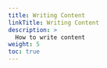 ```yaml
---
title: Writing Content
linkTitle: Writing Content
description: >
  How to write content
weight: 5
toc: true
---
```

